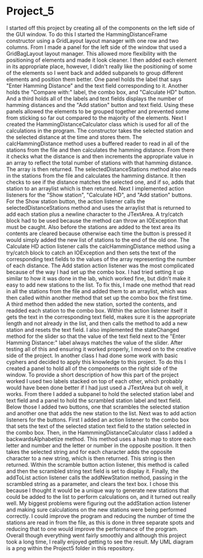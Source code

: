 # Project_5
  I started off this project by creating all of the components on the left side of the GUI window. To do this I started the HammingDistanceFrame constructor using a GridLayout layout manager with one row and two columns. From I made a panel for the left side of the window that used a GridBagLayout layout manager. This allowed more flexibility with the positioning of elements and made it look cleaner. I then added each element in its appropriate place, however, I didn't really like the positioning of some of the elements so I went back and added subpanels to group different elements and position them better. One panel holds the label that says "Enter Hamming Distance" and the text field corresponding to it. Another holds the "Compare with:" label, the combo box, and "Calculate HD" button. And a third holds all of the labels and text fields displays the number of hamming distances and the "Add station" button and text field. Using these panels allowed the elements to be grouped together and prevented some from sticking so far out compared to the majority of the elements. Next I created the HammingDistanceCalculator class which is used for all of the calculations in the program. The constructor takes the selected station and the selected distance at the time and stores them. The calcHammingDistance method uses a buffered reader to read in all of the stations from the file and then calculates the hamming distance. From there it checks what the distance is and then increments the appropriate value in an array to reflect the total number of stations with that hamming distance. The array is then returned. The selectedDistanceStations method also reads in the stations from the file and calculates the hamming distance. It then checks to see if the distance matches the selected one, and if so, adds that station to an arraylist which is then returned. 
  Next I implemented action listeners for the "Show station", "Calculate HD", and "Add station" buttons. For the Show station button, the action listener calls the selectedDistanceStations method and uses the arraylist that is returned to add each station plus a newline character to the JTextArea. A try/catch block had to be used because the method can throw an IOException that must be caught. Also before the stations are added to the text area its contents are cleared because otherwise each time the button is pressed it would simply added the new list of stations to the end of the old one. The Calculate HD action listener calls the calcHammingDistance method using a try/catch block to catch an IOException and then sets the text of the corresponding text fields to the values of the array representing the number of each distance. The Add station action listener was the most complicated because of the way I had set up the combo box. I had tried setting it up similar to how it was done in the lab, which worked fine, but didn't make it easy to add new stations to the list. To fix this, I made one method that read in all the stations from the file and added them to an arraylist, which was then called within another method that set up the combo box the first time. A third method then added the new station, sorted the contents, and readded each station to the combo box. Within the action listener itself it gets the text in the corresponding text field, makes sure it is the appropriate length and not already in the list, and then calls the method to add a new station and resets the text field. I also implemented the stateChanged method for the slider so that the value of the text field next to the "Enter Hamming Distance:" label always matches the value of the slider.
  After testing all of this and ensuring it worked properly, I moved on to the creative side of the project. In another class I had done some work with basic cyphers and decided to apply this knowledge to this project. To do this I created a panel to hold all of the components on the right side of the window. To provide a short description of how this part of the project worked I used two labels stacked on top of each other, which probably would have been done better if I had just used a JTextArea but oh well, it works. From there I added a subpanel to hold the selected station label and text field and a panel to hold the scrambled station label and text field. Below those I added two buttons, one that scrambles the selected station and another one that adds the new station to the list. Next was to add action listeners for the buttons. First I added an action listener to the combo box that sets the text of the selected station text field to the station selected in the combo box. Then, in the HammmingDistanceCalculator class I added a backwardsAlphabetize method. This method uses a hash map to store each letter and number and the letter or number in the opposite position. It then takes the selected string and for each character adds the opposite character to a new string, which is then returned. This string is then returned. Within the scramble button action listener, this method is called and then the scrambled string text field is set to display it. Finally, the addToList action listener calls the addNewStation method, passing in the scrambled string as a parameter, and clears the text box. I chose this because I thought it would be a unique way to generate new stations that could be added to the list to perform calculations on, and it turned out really well.
  My biggest problems were figuring out the addStation action listener and making sure calculations on the new stations were being performed correctly. I could improve the program and reducing the number of time the stations are read in from the file, as this is done in three separate spots and reducing that to one would improve the performance of the program. Overall though everything went fairly smoothly and although this project took a long time, I really enjoyed getting to see the result. My UML diagram is a png within the Project5 folder in this repository.
